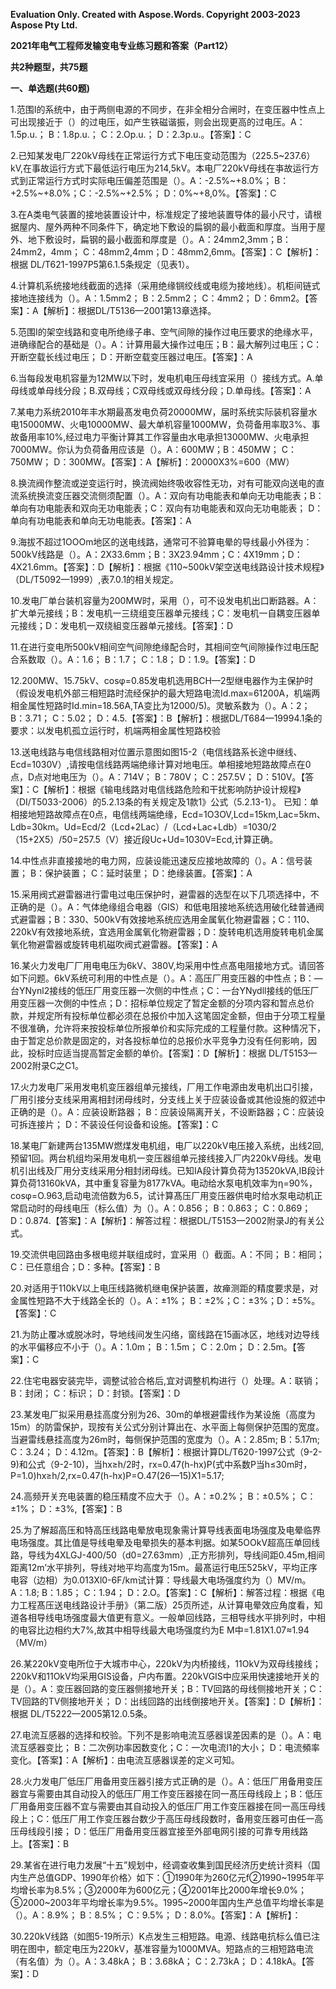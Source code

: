 ﻿**Evaluation Only. Created with Aspose.Words. Copyright 2003-2023 Aspose Pty Ltd.**

**2021年电气工程师发输变电专业练习题和答案（Part12）**

**共2种题型，共75题**

**一、单选题(共60题)**

1\.范围I的系统中，由于两侧电源的不同步，在非全相分合闸时，在变压器中性点上可出现接近于（）的过电压，如产生铁磁谐振，则会出现更高的过电压。A：1.5p.u.； B：1.8p.u.； C：2.Op.u.； D：2.3p.u.。【答案】：C

2\.已知某发电厂220kV母线在正常运行方式下电压变动范围为（225.5~237.6）kV,在事故运行方式下最低运行电压为214,5kV。本电厂220kV母线在亊故运行方式到正常运行方式时实际电压偏差范围是（）。A：-2.5%~+8.0%； B：+2.5%~+8.0%；C：-2.5%~+2.5%； D：0%~+8,0%。【答案】：C

3\.在A类电气装置的接地装置设计中，标准规定了接地装置导体的最小尺寸，请根据屋内、屋外两种不同条件下，确定地下敷设的扁钢的最小截面和厚度。当用于屋外、地下敷设时，扁钢的最小截面和厚度是（）。A：24mm2,3mm；B：24mm2，4mm； C：48mm2,4mm；D：48mm2,6mm。【答案】：C【解析】：根据 DL/T621-1997P5第6.1.5条规定（见表1）。

4\.计算机系统接地线截面的选择（采用绝缘锎绞线或电缆为接地线）。机柜间链式接地连接线为（）。A：1.5mm2； B：2.5mm2； C：4mm2； D：6mm2。【答案】：A【解析】：根据DL/T5136—2001第13章选择。

5\.范围I的架空线路和变电所绝缘子串、空气间隙的操作过电压要求的绝缘水平，进确缘配合的基础是（）。A：计算用最大操作过电压；B：最大解列过电压；C：开断空载长线过电压； D：开断空载变压器过电压。【答案】：A

6\.当每段发电机容量为12MW以下时，发电机电压母线宜采用（）接线方式。A.单母线或单母线分段；B.双母线；C双母线或双母线分段；D.单母线。【答案】：A

7\.某电力系统2010年丰水期最髙发电负荷20000MW，届时系统实际装机容量水电15000MW、火电10000MW、最大单机容量1000MW，负荷备用率取3%、事故备用率10%,经过电力平衡计算其工作容量由水电承担13000MW、火电承担7000MW。你认为负荷备用应该是（）。A：600MW；B：450MW； C：750MW； D：300MW。【答案】：A【解析】：20000X3%=600（MW）

8\.换流阀作整流或逆变运行时，换流阀始终吸收容性无功，对有可能双向送电的直流系统换流变压器交流侧须配置（）。A：双向有功电能表和单向无功电能表；B：单向有功电能表和双向无功电能表；C：双向有功电能表和双向无功电能表； D：单向有功电能表和单向无功电能表。【答案】：A

9\.海拔不超过1OOOm地区的送电线路，通常可不验算电晕的导线最小外径为：500kV线路是（）。A：2X33.6mm；B：3X23.94mm；C：4X19mm；D：4X21.6mm。【答案】：D【解析】：根据《110~500kV架空送电线路设计技术规程》（DL/T5092—1999）,表7.0.1的相关规定。

10\.发电厂单台装机容量为200MW时，采用（），可不设发电机出口断路器。A：扩大单元接线；B：发电机一三绕组变压器单元接线；C：发电机一自耦变压器单元接线；D：发电机一双绕組变压器单元接线。【答案】：D

11\.在进行变电所500kV相间空气间隙绝缘配合时，其相间空气间隙操作过电压配合系数取（）。A：1.6； B：1.7； C：1.8； D：1.9。【答案】：D

12\.200MW、15.75kV、cosφ=0.85发电机选用BCH—2型继电器作为主保护时（假设发电机外部三相短路时流经保护的最大短路电流Id.max=61200A，机端两相金属性短路时Id.min=18.56A,TA变比为12000/5)。灵敏系数为（）。A：2； B：3.71； C：5.02； D：4.5.【答案】：B【解析】：根据DL/T684—19994.1条的要求：以发电机孤立运行时，机端两相金属性短路校验

13\.送电线路与电信线路相对位置示意图如图15-2（电信线路系长途中继线、Ecd=1030V）,请按电信线路两端绝缘计算对地电压。单相接地短路故障点在0点，D点对地电压为（）。A：714V； B：780V； C：257.5V； D：510V。【答案】：C【解析】：根据《输电线路对电信线路危险和干扰影响防护设计规程》（DI/T5033-2006）的5.2.13条的有关规定及1款1》公式（5.2.13-1）。 已知：单相接地短路故障点在0点，电信线两端绝缘，Ecd=1O3OV,Lcd=15km,Lac=5km、Ldb=30km。Ud=Ecd/2（Lcd+2Lac）/（Lcd+Lac+Ldb）=1030/2（15+2X5）/50=257.5（V）接近段Uc+Ud=1030V=Ecd,计算正确。

14\.中性点非直接接地的电力网，应装设能迅速反应接地故障的（）。A：信号装置； B：保护装置； C：延时装里； D：绝缘装置。【答案】：A

15\.采用阀式避雷器进行雷电过电压保护时，避雷器的选型在以下几项选择中，不正确的是（）。A：气体绝缘组合电器（GIS）和低电阻接地系统选用破化硅普通阀式避雷器；B：330、500kV有效接地系统应选用金属氧化物避雷器；C：110、220kV有效接地系统，宜选用金属氧化物避雷器；D：旋转电机选用旋转电机金属氧化物避雷器或旋转电机磁吹阀式避雷器。【答案】：A

16\.某火力发电厂厂用电电压为6kV、380V,均采用中性点髙电阻接地方式。请回答如下问题。6kV系统可利用的中性点是（）。A：高压厂用变压器的中性点；B：—台YNynl2接线的低压厂用变压器一次侧的中性点；C：一台YNydll接线的低压厂用变压器一次側的中性点；D：招标单位规定了暂定金额的分项内容和暂点总价款，并规定所有投标单位都必须在总报价中加入这笔固定金额，但由于分项工程量不很准确，允许将来按投标单位所报单价和实际完成的工程量付款。这种情况下，由于暂定总价款是固定的，对各投标单位的总报价水平竞争力没有任何影响，因此，投标时应适当提高暂定金额的单价。【答案】：D【解析】：根据 DL/T5153—2002附录C之C1。

17\.火力发电厂采用发电机变压器组单元接线，厂用工作电源由发电机出口引接，厂用引接分支线采用离相封闭母线时，分支线上关于应装设备或其他设施的叙述中正确的是（）。A：应装设断路器； B：应装设隔离开关，不设断路器；C：应装设可拆连接片； D：不装设任何设备和设施。【答案】：C

18\.某电厂新建两台135MW燃煤发电机组，电厂以220kV电压接入系统，出线2回,预留1回。两台机组均采用发电机一变压器组单元接线接入厂内220kV母线。发电机引出线及厂用分支线采用分相封闭母线。已知IA段计算负荷为13520kVA,IB段计算负荷13160kVA，其中重复容量为8177kVA。电动给水泵电机效率为η=90%，cosφ=O.963,启动电流倍数为6.5，试计算髙压厂用变压器供电时给水泵电动机正常启动时的母线电压（标么值）为（）。A：0.856； B：0.863； C：0.869；D：0.874.【答案】：A【解析】：解答过程：根据DL/T5153—2002附录J的有关公式。

19\.交流供电回路由多根电缆并联组成时，宜采用（）截面。A：不同； B：相同； C：已任意组合；D：多种。【答案】：B

20\.对适用于110kV以上电压线路微机继电保护装置，故瘅测距的精度要求是，对金属性短路不大于线路全长的（）。A：±1%； B：±2%；C：±3%；D：±5%。【答案】：C

21\.为防止覆冰或脱冰时，导地线间发生闪络，窗线路在15画冰区，地线对边导线的水平偏移应不小于（）。A：1.0m； B：1.5m； C：2.0m； D：2.5m。【答案】：C

22\.住宅电器安装完毕，调整试验合格后,宜对调整机构进行（）处理。A：联销； B：封闭； C：标识； D：封锁。【答案】：D

23\.某发电厂拟采用悬挂高度分别为26、30m的单根避雷线作为某设施（高度为15m）的防雷保护，现按有关公式分别计算出在、水平面上每侧保护范围的宽度。当避雷线悬挂高度为26m时，每侧保护范围的宽度为（）。A：2.85m; B：5.17m; C：3.24； D：4.12m。【答案】：B【解析】：根据计算DL/T620-1997公式（9-2-9)和公式（9-2-10)，当hx≥h/2时，rx=0.47(h-hx)P(式中系数P当h≤30m时，P=1.0)hx≥h/2,rx=0.47(h-hx)P=O.47(26—15)X1=5.17;

24\.高频开关充电装置的稳压精度不应大于（）。A：±0.2%； B：±0.5%； C：±1%； D：±3%,【答案】：B

25\.为了解超高压和特高压线路电晕放电现象需计算导线表面电场强度及电晕临界电场强度。其比值是导线电晕及电晕损失的基本判据。如某5OOkV超高压单回线路，导线为4XLGJ-400/50（d0=27.63mm）,正方形排列，导线间距0.45m,相间距离12m’水平排列，导线对地平均高度为15m。最髙运行电压525kV，平均正序电容（边相）为0.013Xl0-6F/km试计算：导线最大电场强度约为（）MV/m。A：1.8; B：1.85； C：1.94； D：2.O。【答案】：C【解析】：解答过程：根据《电力工程髙压送电线路设计手册》（第二版）25页所述，从计算电晕效应角度看，知道各相导线电场强度最大值更有意义。一般单回线路，三相导线水平排列时，中相的电容比边相约大7%,故其中相导线最大电场强度约为E M中=1.81X1.07≈1.94（MV/m）

26\.某220kV变电所位于大城市中心，220kV为内桥接线，11OkV为双母线接线；220kV和11OkV均采用GIS设备，户内布置。220kVGIS中应采用快速接地开关的是（）。A：变压器回路的变压器侧接地开关；B：TV回路的母线侧接地开关；C：TV回路的TV侧接地开关； D：出线回路的出线倒接地开关。【答案】：D【解析】：根据 DL/T5222—2005第12.0.5条。

27\.电流互感器的选择和校验。下列不是影响电流互感器误差因素的是（）。A：电流互感器变比； B：二次例功率因数变化；C：一次电流I1的大小； D：电流頻率变化。【答案】：A【解析】：由电流互感器误差的定义可知。

28\.火力发电厂低压厂用备用变压器引接方式正确的是（）。A：低压厂用备用变压器宜与需要由其自动投入的低压厂用工作变压器接在同一髙压母线段上；B：低压厂用备用变压器不宜与需要由其自动投入的低压厂用工作变压器接在同一高压母线段上；C：低压厂用工作变压器台数少于高压母线段数时，备用变压器可由任一高压母线段引接； D：低压厂用备用变压器宜接至外部电网引接的可靠专用线路上。【答案】：B

29\.某省在进行电力发展“十五”规划中，经调查收集到国民经济历史统计资料（国内生产总值GDP、1990年价格〉如下：①1990年为260亿元f②1990~1995年平均增长率为8.5%；③2000年为600亿元；④2001年比2000年增长9.0%；⑤2000~2003年平均增长率为9.5%。1995~2000年国内生产总值平均增长率是（）。A：8.9%； B：8.5%； C：9.5%； D：8.0%。【答案】：A【解析】：

30\.220kV线路（如图5-19所示）K点发生三相短路。电源、线路电抗标么值已注明在图中，额定电压为220kV，基准容量为1000MVA。短路点的三相短路电流（有名值）为（）。A：3.48kA； B：3.68kA； C：2.73kA； D：4.18kA。【答案】：D
